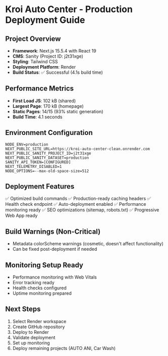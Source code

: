 # Kroi Auto Center - Production Deployment Guide

## Project Overview
- **Framework**: Next.js 15.5.4 with React 19
- **CMS**: Sanity (Project ID: j2t31xge)
- **Styling**: Tailwind CSS
- **Deployment Platform**: Render
- **Build Status**: ✅ Successful (4.1s build time)

## Performance Metrics
- **First Load JS**: 102 kB (shared)
- **Largest Page**: 170 kB (homepage)
- **Static Pages**: 14/15 (93% static generation)
- **Build Time**: 4.1 seconds

## Environment Configuration
```env
NODE_ENV=production
NEXT_PUBLIC_SITE_URL=https://kroi-auto-center-clean.onrender.com
NEXT_PUBLIC_SANITY_PROJECT_ID=j2t31xge
NEXT_PUBLIC_SANITY_DATASET=production
SANITY_API_TOKEN=[CONFIGURED]
NEXT_TELEMETRY_DISABLED=1
NODE_OPTIONS=--max-old-space-size=512
```

## Deployment Features
✅ Optimized build commands
✅ Production-ready caching headers
✅ Health check endpoint
✅ Auto-deployment enabled
✅ Performance monitoring ready
✅ SEO optimizations (sitemap, robots.txt)
✅ Progressive Web App ready

## Build Warnings (Non-Critical)
- Metadata colorScheme warnings (cosmetic, doesn't affect functionality)
- Can be fixed post-deployment if needed

## Monitoring Setup Ready
- Performance monitoring with Web Vitals
- Error tracking ready
- Health checks configured
- Uptime monitoring prepared

## Next Steps
1. Select Render workspace
2. Create GitHub repository
3. Deploy to Render
4. Validate deployment
5. Set up monitoring
6. Deploy remaining projects (AUTO ANI, Car Wash)